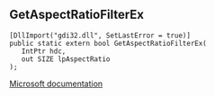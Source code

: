 ## GetAspectRatioFilterEx

```
[DllImport("gdi32.dll", SetLastError = true)]
public static extern bool GetAspectRatioFilterEx(
   IntPtr hdc,
   out SIZE lpAspectRatio
);
```

[Microsoft documentation](https://docs.microsoft.com/en-us/windows/win32/api/wingdi/nf-wingdi-getaspectratiofilterex)
